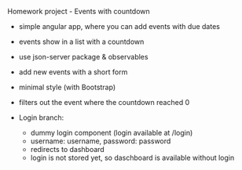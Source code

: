 Homework project - Events with countdown

- simple angular app, where you can add events with due dates
- events show in a list with a countdown
- use json-server package & observables
- add new events with a short form
- minimal style (with Bootstrap)
- filters out the event where the countdown reached 0

- Login branch:
  - dummy login component (login available at /login)
  - username: username, password: password
  - redirects to dashboard
  - login is not stored yet, so daschboard is available without login